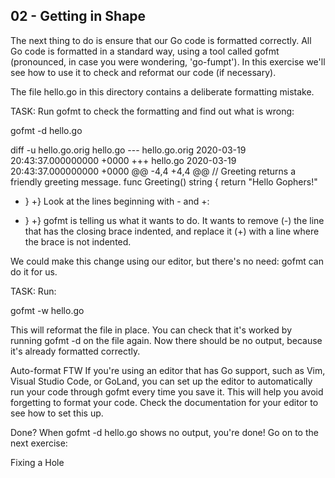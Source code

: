 ## 02 - Getting in Shape

The next thing to do is ensure that our Go code is formatted correctly. All Go code is formatted in a standard way, using a tool called gofmt (pronounced, in case you were wondering, 'go-fumpt'). In this exercise we'll see how to use it to check and reformat our code (if necessary).

The file hello.go in this directory contains a deliberate formatting mistake.

TASK: Run gofmt to check the formatting and find out what is wrong:

gofmt -d hello.go

diff -u hello.go.orig hello.go
--- hello.go.orig       2020-03-19 20:43:37.000000000 +0000
+++ hello.go    2020-03-19 20:43:37.000000000 +0000
@@ -4,4 +4,4 @@
 // Greeting returns a friendly greeting message.
 func Greeting() string {
        return "Hello Gophers!"
-    }
+}
Look at the lines beginning with - and +:

-    }
+}
gofmt is telling us what it wants to do. It wants to remove (-) the line that has the closing brace indented, and replace it (+) with a line where the brace is not indented.

We could make this change using our editor, but there's no need: gofmt can do it for us.

TASK: Run:

gofmt -w hello.go

This will reformat the file in place. You can check that it's worked by running gofmt -d on the file again. Now there should be no output, because it's already formatted correctly.

Auto-format FTW
If you're using an editor that has Go support, such as Vim, Visual Studio Code, or GoLand, you can set up the editor to automatically run your code through gofmt every time you save it. This will help you avoid forgetting to format your code. Check the documentation for your editor to see how to set this up.

Done?
When gofmt -d hello.go shows no output, you're done! Go on to the next exercise:

Fixing a Hole
